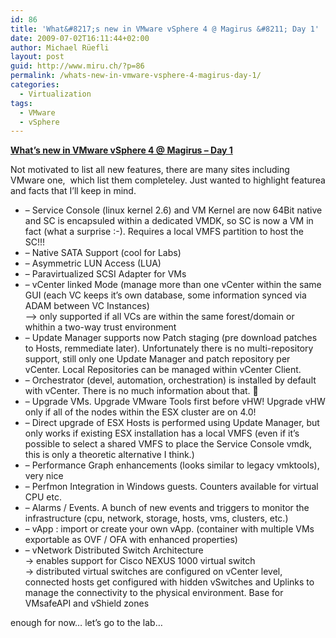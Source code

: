 ```yaml
---
id: 86
title: 'What&#8217;s new in VMware vSphere 4 @ Magirus &#8211; Day 1'
date: 2009-07-02T16:11:44+02:00
author: Michael Rüefli
layout: post
guid: http://www.miru.ch/?p=86
permalink: /whats-new-in-vmware-vsphere-4-magirus-day-1/
categories:
  - Virtualization
tags:
  - VMware
  - vSphere
---
```

<span style="text-decoration: underline;"><strong>What&#8217;s new in VMware vSphere 4 @ Magirus &#8211; Day 1 </strong></span>

Not motivated to list all new features, there are many sites including VMware one,  which list them completeley. Just wanted to highlight featurea and facts that I&#8217;ll keep in mind.

  * &#8211; Service Console (linux kernel 2.6) and VM Kernel are now 64Bit native and SC is encapsuled within a dedicated VMDK, so SC is now a VM in fact (what a surprise :-). Requires a local VMFS partition to host the SC!!!
  * &#8211; Native SATA Support (cool for Labs)
  * &#8211; Asymmetric LUN Access (LUA)
  * &#8211; Paravirtualized SCSI Adapter for VMs
  * &#8211; vCenter linked Mode (manage more than one vCenter within the same GUI (each VC keeps it&#8217;s own database, some information synced via ADAM between VC Instances)  
    &#8211;> only supported if all VCs are within the same forest/domain or whithin a two-way trust environment
  * &#8211; Update Manager supports now Patch staging (pre download patches to Hosts, remmediate later). Unfortunately there is no multi-repository support, still only one Update Manager and patch repository per vCenter. Local Repositories can be managed within vCenter Client.
  * &#8211; Orchestrator (devel, automation, orchestration) is installed by default with vCenter. There is no much information about that. 🙁
  * &#8211; Upgrade VMs. Upgrade VMware Tools first before vHW! Upgrade vHW only if all of the nodes within the ESX cluster are on 4.0!
  * &#8211; Direct upgrade of ESX Hosts is performed using Update Manager, but only works if existing ESX installation has a local VMFS (even if it&#8217;s possible to select a shared VMFS to place the Service Console vmdk, this is only a theoretic alternative I think.)
  * &#8211; Performance Graph enhancements (looks similar to legacy vmktools), very nice
  * &#8211; Perfmon Integration in Windows guests. Counters available for virtual CPU etc.
  * &#8211; Alarms / Events. A bunch of new events and triggers to monitor the infrastructure (cpu, network, storage, hosts, vms, clusters, etc.)
  * &#8211; vApp : import or create your own vApp. (container with multiple VMs exportable as OVF / OFA with enhanced properties)
  * &#8211; vNetwork Distributed Switch Architecture  
    -> enables support for Cisco NEXUS 1000 virtual switch  
    -> distributed virtual switches are configured on vCenter level, connected hosts get configured with hidden vSwitches and Uplinks to manage the connectivity to the physical environment. Base for VMsafeAPI and vShield zones

enough for now&#8230; let&#8217;s go to the lab&#8230;